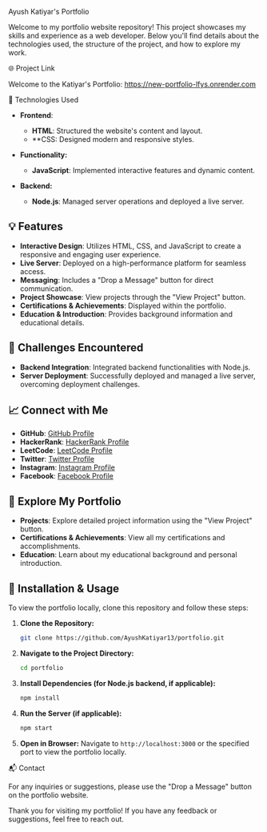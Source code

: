 Ayush Katiyar's Portfolio

Welcome to my portfolio website repository! This project showcases my skills and experience as a web developer. Below you'll find details about the technologies used, the structure of the project, and how to explore my work.

🌐 Project Link

Welcome to the Katiyar's Portfolio: https://new-portfolio-lfys.onrender.com

🚀 Technologies Used

- **Frontend**:
  - **HTML**: Structured the website's content and layout.
  - **CSS: Designed modern and responsive styles.
  
- **Functionality:**
  - **JavaScript**: Implemented interactive features and dynamic content.

- **Backend:**
  - **Node.js**: Managed server operations and deployed a live server.

## 💡 Features

- **Interactive Design**: Utilizes HTML, CSS, and JavaScript to create a responsive and engaging user experience.
- **Live Server**: Deployed on a high-performance platform for seamless access.
- **Messaging**: Includes a "Drop a Message" button for direct communication.
- **Project Showcase**: View projects through the "View Project" button.
- **Certifications & Achievements**: Displayed within the portfolio.
- **Education & Introduction**: Provides background information and educational details.

## 🔧 Challenges Encountered

- **Backend Integration**: Integrated backend functionalities with Node.js.
- **Server Deployment**: Successfully deployed and managed a live server, overcoming deployment challenges.

## 📈 Connect with Me

- **GitHub**: [GitHub Profile](https://github.com/AyushKatiyar13)
- **HackerRank**: [HackerRank Profile](https://www.hackerrank.com/yourprofile)
- **LeetCode**: [LeetCode Profile](https://leetcode.com/yourprofile)
- **Twitter**: [Twitter Profile](https://twitter.com/yourprofile)
- **Instagram**: [Instagram Profile](https://instagram.com/yourprofile)
- **Facebook**: [Facebook Profile](https://facebook.com/yourprofile)

## 📜 Explore My Portfolio

- **Projects**: Explore detailed project information using the "View Project" button.
- **Certifications & Achievements**: View all my certifications and accomplishments.
- **Education**: Learn about my educational background and personal introduction.

## 📝 Installation & Usage

To view the portfolio locally, clone this repository and follow these steps:

1. **Clone the Repository:**
   ```bash
   git clone https://github.com/AyushKatiyar13/portfolio.git
   ```

2. **Navigate to the Project Directory:**
   ```bash
   cd portfolio
   ```

3. **Install Dependencies (for Node.js backend, if applicable):**
   ```bash
   npm install
   ```

4. **Run the Server (if applicable):**
   ```bash
   npm start
   ```

5. **Open in Browser:**
   Navigate to `http://localhost:3000` or the specified port to view the portfolio locally.

📬 Contact

For any inquiries or suggestions, please use the "Drop a Message" button on the portfolio website.

Thank you for visiting my portfolio! If you have any feedback or suggestions, feel free to reach out.
